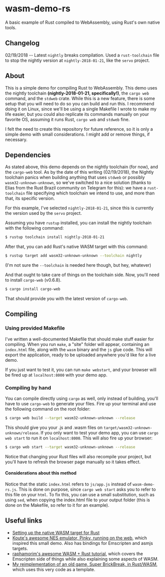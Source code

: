# wasm-demo-rs
A basic example of Rust compiled to WebAssembly, using Rust's own native tools.

## Changelog
02/19/2018 -- Latest `nightly` breaks compilation. Used a `rust-toolchain` file to stop the nightly version at `nightly-2018-01-21`, like the `servo` project.


## About
This is a simple demo for compiling Rust to WebAssembly.
This demo uses the nightly toolchain **(nightly-2018-01-21, specifically!)**, the `cargo web` command, and the `stdweb` crate.
While this is a new feature, there is some setup that you will need to do so you can build and run this. I recommend doing it on Linux, since we'll be using a single Makefile I wrote to make my life easier, but you could also replicate its commands manually on your favorite OS, assuming it runs Rust, `cargo web` and `stdweb` fine.

I felt the need to create this repository for future reference, so it is only a simple demo with small considerations. I might add or remove things, if necessary.

## Dependencies
As stated above, this demo depends on the nightly toolchain (for now), and the `cargo-web` tool.
As by the date of this writing (02/19/2018), the Nightly toolchain panics when building anything that uses `stdweb` or possibly `wasm32-unknown-unknown`, so we've switched to a nice solution (thanks to Elias from the Rust Brazil community on Telegram for this): we have a `rust-toolchain` file specifying which toolchain we intend to use, and more than that, its specific version.

For this example, I've selected `nightly-2018-01-21`, since this is currently the version used by the `servo` project.

Assuming you have `rustup` installed, you can install the nightly toolchain with the following command:

```bash
$ rustup toolchain install nightly-2018-01-21
```

After that, you can add Rust's native WASM target with this command:

```bash
$ rustup target add wasm32-unknown-unknown --toolchain nightly
```

(I'm not sure the `--toolchain` is needed here though, but hey, whatever)

And that ought to take care of things on the toolchain side. Now, you'll need to install `cargo-web` (v0.6.8).

```bash
$ cargo install cargo-web
```

That should provide you with the latest version of `cargo-web`.

## Compiling

### Using provided Makefile
I've written a well-documented Makefile that should make stuff easier for compiling.
When you run `make`, a "site" folder will appear, containing an `index.html` file, along with the `wasm` binary and the `js` glue code. This will export the application, ready to be uploaded anywhere you'd like for a live demo.

If you just want to test it, you can run `make webstart`, and your browser will be fired up at `localhost:8000` with your demo app.

### Compiling by hand
You can compile directly using `cargo` as well, only instead of building, you'll have to use `cargo-web` to generate your files.
Fire up your terminal and use the following command on the root folder:

```bash
$ cargo web build --target wasm32-unknown-unknown --release
```
This should give you your .js and .wasm files on `target/wasm32-unknown-unknown/release`.
If you only want to test your demo app, you can use `cargo web start` to run it on `localhost:8000`. This will also fire up your browser:

```bash
$ cargo web start --target wasm32-unknown-unknown --release
```

Notice that changing your Rust files will also recompile your project, but you'll have to refresh the browser page manually so it takes effect.

#### Considerations about this method
Notice that the static `index.html` refers to `js/app.js` instead of `wasm-demo-rs.js`. This is done on purpose, since `cargo web start` asks you to refer to this file on your `html`. To fix this, you can use a small substitution, such as using `sed`, when copying the index.html file to your output folder (this is done on the Makefile, so refer to it for an example).

## Useful links
- [Setting up the native WASM target for Rust](https://www.hellorust.com/setup/wasm-target/)
- [Koute's awesome NES emulator, Pinky, running on the web](https://github.com/koute/pinky/tree/master/pinky-web), which inspired this small demo. Also has bindings for Emscripten and asmjs targets.
- [raphamorim's awesome WASM + Rust tutorial](https://github.com/raphamorim/wasm-and-rust), which covers the Emscripten side of things while also explaining some aspects of WASM.
- [My reimplementation of an old game, Super BrickBreak, in Rust/WASM](https://github.com/luksamuk/super-brickbreak-rs), which uses this very code as a template.
